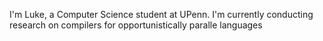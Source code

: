 I'm Luke, a Computer Science student at UPenn. I'm currently conducting research on compilers for opportunistically paralle languages
